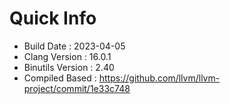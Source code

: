 # Quick Info
* Build Date : 2023-04-05
* Clang Version : 16.0.1
* Binutils Version : 2.40
* Compiled Based : https://github.com/llvm/llvm-project/commit/1e33c748
